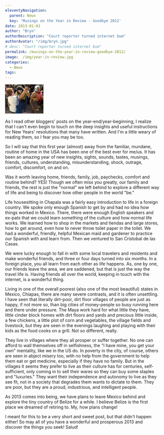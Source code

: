 ```yaml
---
eleventyNavigation:
  parent: News
  key: 'Musings on the Year in Review - Goodbye 2012'
date: 2013-01-03
author: "Bryn"
authorDescription: "Court reporter turned internet bum"
authorAvatar: "/img/bryn.jpg"
# desc: "Court reporter turned internet bum"
permalink: /musings-on-the-year-in-review-goodbye-2012/
image:  /img/year-in-review.jpg
categories:
  - News
tags:
---
```

![Salsa with me!](/img/2013/01/2012-In-Review.jpg)

As I read other bloggers' posts on the year-end/year-beginning, I realize that I can't even begin to touch on the deep insights and useful instructions for New Years' resolutions that many have written. And I'm a little weary of reading them, so I fear you may be too.

So I will say that this first year (almost) away from the familiar, mundane, routine of home in the USA has been one of the best ever for me/us. It has been an amazing year of new insights, sights, sounds, tastes, musings, friends, cultures, understanding, misunderstanding, shock, outrage, comfort, discomfort, on and on.

Was it worth leaving home, friends, family, job, paychecks, comfort and routine behind? YES! Though we often miss you greatly, our family and friends, the rest is just the "normal" we left behind to explore a different way of life and being to discover how other people in the world "be."

Life housesitting in Chapala was a fairly easy introduction to life in a foreign country. We spoke only enough Spanish to get by and had no idea how things worked in Mexico. There, there were enough English speakers and ex-pats that we could learn something of the culture and how normal life works. We learned how to shop in the markets and tiendas and large stores, how to get around, even how to never throw toilet paper in the toilet. We had a wonderful, friendly, helpful Mexican maid and gardener to practice our Spanish with and learn from. Then we ventured to San Cristobal de las Casas.

We were lucky enough to fall in with some local travelers and residents and make wonderful friends, and three or four days turned into six months. In a foreign place, you all learn from each other as life happens. As, one by one, our friends leave the area, we are saddened, but that is just the way the travel life is. Having friends all over the world, keeping in touch with the internet, is a wonderful thing.

Living in one of the overall poorest (also one of the most beautiful) states in Mexico, Chiapas, there are many severe contrasts, and it is often unsettling. I have seen that literally dirt-poor, dirt floor villages of people are just as happy, if not more so, than big cities of money-people so busy running here and there under pressure. The Maya work hard for what little they have, little cinder block homes with dirt floors and yards and precious little inside, a few chickens, a little plot of corn and vegetables, the village fields and livestock, but they are seen in the evenings laughing and playing with their kids as the food cooks on a grill. Not so different, really.

They live in villages where they all prosper or suffer together. No one can afford to wall themselves off in selfishness, the "I have mine, you get your own" mentality, like we in the US do. In poverty in the city, of course, others are seen in abject misery too, with no help from the government to help them eat or get medicine, especially if they have no family. But in the villages it seems they prefer to live as their culture has for centuries, self-sufficient, only coming in to sell their wares so they can buy some staples and "luxuries." They want their independence and autonomy to live as they see fit, not in a society that degrades them wants to dictate to them. They are poor, but they are a proud, industrious, and intelligent people.

As 2013 comes into being, we have plans to leave Mexico behind and explore the tiny country of Belize for a while. I believe Belize is the first place we dreamed of retiring to. My, how plans change!

I meant for this to be a very short and sweet post, but that didn't happen either! So may all of you have a wonderful and prosperous 2013 and discover the things you seek! Salud!